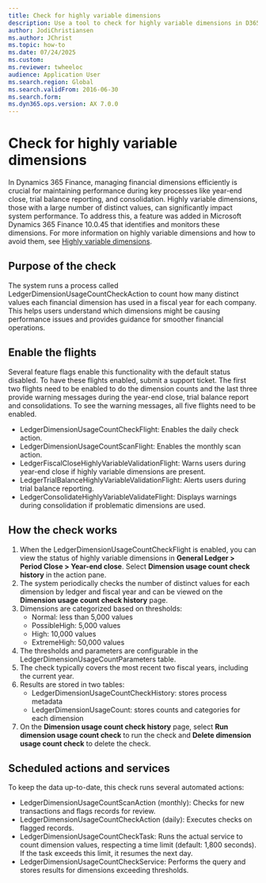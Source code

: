 ```yaml
---
title: Check for highly variable dimensions 
description: Use a tool to check for highly variable dimensions in D365 Finance. These financial dimensions are characterized by values that aren't reused, either individually or in combination with other values.
author: JodiChristiansen
ms.author: JChrist
ms.topic: how-to
ms.date: 07/24/2025
ms.custom:
ms.reviewer: twheeloc
audience: Application User
ms.search.region: Global
ms.search.validFrom: 2016-06-30
ms.search.form:
ms.dyn365.ops.version: AX 7.0.0
---
```


# Check for highly variable dimensions
In Dynamics 365 Finance, managing financial dimensions efficiently is crucial for maintaining performance during key processes like year-end close, trial balance reporting, and consolidation. Highly variable dimensions, those with a large number of distinct values, can significantly impact system performance. To address this, a feature was added in Microsoft Dynamics 365 Finance 10.0.45 that identifies and monitors these dimensions. For more information on highly variable dimensions and how to avoid them, see [Highly variable dimensions](high-var-dimensions.md). 

## Purpose of the check
The system runs a process called LedgerDimensionUsageCountCheckAction to count how many distinct values each financial dimension has used in a fiscal year for each company. This helps users understand which dimensions might be causing performance issues and provides guidance for smoother financial operations.

## Enable the flights
Several feature flags enable this functionality with the default status disabled. To have these flights enabled, submit a support ticket. The first two flights need to be enabled to do the dimension counts and the last three provide warning messages during the year-end close, trial balance report and consolidations. To see the warning messages, all five flights need to be enabled. 
- LedgerDimensionUsageCountCheckFlight: Enables the daily check action.
- LedgerDimensionUsageCountScanFlight: Enables the monthly scan action.
- LedgerFiscalCloseHighlyVariableValidationFlight: Warns users during year-end close if highly variable dimensions are present.
- LedgerTrialBalanceHighlyVariableValidationFlight: Alerts users during trial balance reporting.
- LedgerConsolidateHighlyVariableValidateFlight: Displays warnings during consolidation if problematic dimensions are used.

## How the check works
1. When the LedgerDimensionUsageCountCheckFlight is enabled, you can view the status of highly variable dimensions in **General Ledger > Period Close > Year-end close**. Select **Dimension usage count check history** in the action pane.
2. The system periodically checks the number of distinct values for each dimension by ledger and fiscal year and can be viewed on the **Dimension usage count check history** page.
3. Dimensions are categorized based on thresholds:
   - Normal: less than 5,000 values
   - PossibleHigh: 5,000 values
   - High: 10,000 values
   - ExtremeHigh: 50,000 values
4. The thresholds and parameters are configurable in the LedgerDimensionUsageCountParameters table.
5. The check typically covers the most recent two fiscal years, including the current year.
6. Results are stored in two tables:
   - LedgerDimensionUsageCountCheckHistory: stores process metadata
   - LedgerDimensionUsageCount: stores counts and categories for each dimension
7. On the **Dimension usage count check history** page, select **Run dimension usage count check** to run the check and **Delete dimension usage count check** to delete the check. 

## Scheduled actions and services
To keep the data up-to-date, this check runs several automated actions:
- LedgerDimensionUsageCountScanAction (monthly): Checks for new transactions and flags records for review.
- LedgerDimensionUsageCountCheckAction (daily): Executes checks on flagged records.
- LedgerDimensionUsageCountCheckTask: Runs the actual service to count dimension values, respecting a time limit (default: 1,800 seconds). If the task exceeds this limit, it resumes the next day.
- LedgerDimensionUsageCountCheckService: Performs the query and stores results for dimensions exceeding thresholds.


